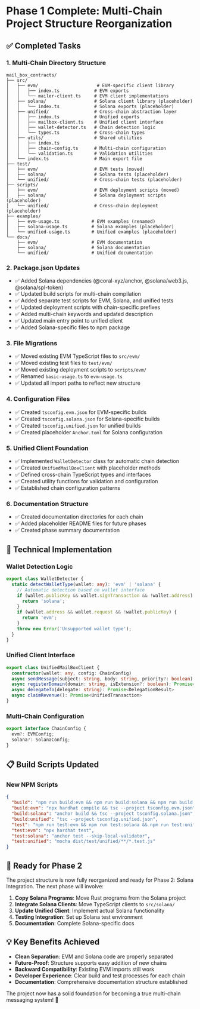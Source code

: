 # Phase 1 Complete: Multi-Chain Project Structure Reorganization

## ✅ Completed Tasks

### 1. Multi-Chain Directory Structure
```
mail_box_contracts/
├── src/
│   ├── evm/                      # EVM-specific client library
│   │   ├── index.ts             # EVM exports
│   │   └── mailer-client.ts     # EVM client implementations
│   ├── solana/                  # Solana client library (placeholder)
│   │   └── index.ts             # Solana exports (placeholder)
│   ├── unified/                 # Cross-chain abstraction layer
│   │   ├── index.ts             # Unified exports
│   │   ├── mailbox-client.ts    # Unified client interface
│   │   ├── wallet-detector.ts   # Chain detection logic
│   │   └── types.ts             # Cross-chain types
│   ├── utils/                   # Shared utilities
│   │   ├── index.ts
│   │   ├── chain-config.ts      # Multi-chain configuration
│   │   └── validation.ts        # Validation utilities
│   └── index.ts                 # Main export file
├── test/
│   ├── evm/                     # EVM tests (moved)
│   ├── solana/                  # Solana tests (placeholder)
│   └── unified/                 # Cross-chain tests (placeholder)
├── scripts/
│   ├── evm/                     # EVM deployment scripts (moved)
│   ├── solana/                  # Solana deployment scripts (placeholder)
│   └── unified/                 # Cross-chain deployment (placeholder)
├── examples/
│   ├── evm-usage.ts            # EVM examples (renamed)
│   ├── solana-usage.ts         # Solana examples (placeholder)
│   └── unified-usage.ts        # Unified examples (placeholder)
└── docs/
    ├── evm/                    # EVM documentation
    ├── solana/                 # Solana documentation
    └── unified/                # Unified documentation
```

### 2. Package.json Updates
- ✅ Added Solana dependencies (@coral-xyz/anchor, @solana/web3.js, @solana/spl-token)
- ✅ Updated build scripts for multi-chain compilation
- ✅ Added separate test scripts for EVM, Solana, and unified tests  
- ✅ Updated deployment scripts with chain-specific prefixes
- ✅ Added multi-chain keywords and updated description
- ✅ Updated main entry point to unified client
- ✅ Added Solana-specific files to npm package

### 3. File Migrations
- ✅ Moved existing EVM TypeScript files to `src/evm/`
- ✅ Moved existing test files to `test/evm/`
- ✅ Moved existing deployment scripts to `scripts/evm/`
- ✅ Renamed `basic-usage.ts` to `evm-usage.ts`
- ✅ Updated all import paths to reflect new structure

### 4. Configuration Files
- ✅ Created `tsconfig.evm.json` for EVM-specific builds
- ✅ Created `tsconfig.solana.json` for Solana-specific builds  
- ✅ Created `tsconfig.unified.json` for unified builds
- ✅ Created placeholder `Anchor.toml` for Solana configuration

### 5. Unified Client Foundation
- ✅ Implemented `WalletDetector` class for automatic chain detection
- ✅ Created `UnifiedMailBoxClient` with placeholder methods
- ✅ Defined cross-chain TypeScript types and interfaces
- ✅ Created utility functions for validation and configuration
- ✅ Established chain configuration patterns

### 6. Documentation Structure  
- ✅ Created documentation directories for each chain
- ✅ Added placeholder README files for future phases
- ✅ Created phase summary documentation

## 🔧 Technical Implementation

### Wallet Detection Logic
```typescript
export class WalletDetector {
  static detectWalletType(wallet: any): 'evm' | 'solana' {
    // Automatic detection based on wallet interface
    if (wallet.publicKey && wallet.signTransaction && !wallet.address) {
      return 'solana';
    }
    if (wallet.address && wallet.request && !wallet.publicKey) {
      return 'evm';  
    }
    throw new Error('Unsupported wallet type');
  }
}
```

### Unified Client Interface
```typescript
export class UnifiedMailBoxClient {
  constructor(wallet: any, config: ChainConfig)
  async sendMessage(subject: string, body: string, priority?: boolean): Promise<MessageResult>
  async registerDomain(domain: string, isExtension?: boolean): Promise<DomainResult>  
  async delegateTo(delegate: string): Promise<DelegationResult>
  async claimRevenue(): Promise<UnifiedTransaction>
}
```

### Multi-Chain Configuration
```typescript
export interface ChainConfig {
  evm?: EVMConfig;
  solana?: SolanaConfig;
}
```

## 📋 Build Scripts Updated

### New NPM Scripts
```json
{
  "build": "npm run build:evm && npm run build:solana && npm run build:unified",
  "build:evm": "npx hardhat compile && tsc --project tsconfig.evm.json", 
  "build:solana": "anchor build && tsc --project tsconfig.solana.json",
  "build:unified": "tsc --project tsconfig.unified.json",
  "test": "npm run test:evm && npm run test:solana && npm run test:unified",
  "test:evm": "npx hardhat test",
  "test:solana": "anchor test --skip-local-validator", 
  "test:unified": "mocha dist/test/unified/**/*.test.js"
}
```

## 🚀 Ready for Phase 2

The project structure is now fully reorganized and ready for Phase 2: Solana Integration. The next phase will involve:

1. **Copy Solana Programs**: Move Rust programs from the Solana project
2. **Integrate Solana Clients**: Move TypeScript clients to `src/solana/`
3. **Update Unified Client**: Implement actual Solana functionality  
4. **Testing Integration**: Set up Solana test environment
5. **Documentation**: Complete Solana-specific docs

## 💡 Key Benefits Achieved

- **Clean Separation**: EVM and Solana code are properly separated
- **Future-Proof**: Structure supports easy addition of new chains
- **Backward Compatibility**: Existing EVM imports still work
- **Developer Experience**: Clear build and test processes for each chain
- **Documentation**: Comprehensive documentation structure established

The project now has a solid foundation for becoming a true multi-chain messaging system! 🎉